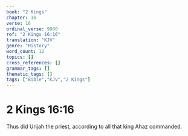 ```yaml
---
book: "2 Kings"
chapter: 16
verse: 16
ordinal_verse: 9980
ref: "2 Kings 16:16"
translation: "KJV"
genre: "History"
word_count: 12
topics: []
cross_references: []
grammar_tags: []
thematic_tags: []
tags: ["Bible","KJV","2 Kings"]
---
```


# 2 Kings 16:16

Thus did Urijah the priest, according to all that king Ahaz commanded.
